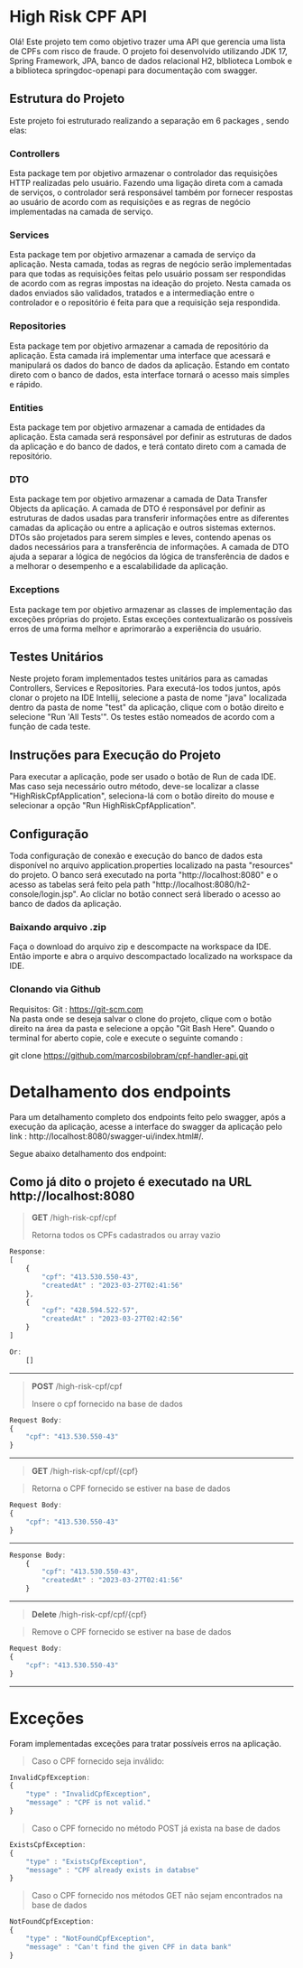 # High Risk CPF API
Olá! Este projeto tem como objetivo trazer uma API que gerencia uma lista de CPFs com risco de fraude.
O projeto foi desenvolvido utilizando JDK 17, Spring Framework, JPA, banco de dados relacional H2, blblioteca Lombok e a biblioteca springdoc-openapi para documentação com swagger.

## Estrutura do Projeto

Este projeto foi estruturado realizando a separação em 6 packages , sendo elas:

### Controllers

Esta package tem por objetivo armazenar o controlador das requisições HTTP realizadas pelo usuário. Fazendo uma ligação direta com a camada de serviços, o controlador será responsável também por fornecer respostas ao usuário de acordo com as requisições e as regras de negócio implementadas na camada de serviço.

### Services

Esta package tem por objetivo armazenar a camada de serviço da aplicação. Nesta camada, todas as regras de negócio serão implementadas para que todas as requisições feitas pelo usuário possam ser respondidas de acordo com as regras impostas na ideação do projeto. Nesta camada os dados enviados são validados, tratados e a intermediação entre o controlador e o repositório é feita para que a requisição seja respondida.

### Repositories

Esta package tem por objetivo armazenar a camada de repositório da aplicação. Esta camada irá implementar uma interface que acessará e manipulará os dados do banco de dados da aplicação. Estando em contato direto com o banco de dados, esta interface
tornará o acesso mais simples e rápido.

### Entities

Esta package tem por objetivo armazenar a camada de entidades da aplicação. Esta camada será responsável por definir as estruturas de dados da aplicação e do banco de dados, e terá contato direto com a camada de repositório.

### DTO

Esta package tem por objetivo armazenar a camada de Data Transfer Objects da aplicação. A camada de DTO é responsável por definir as estruturas de dados usadas para transferir informações entre as diferentes camadas da aplicação ou entre a aplicação e outros sistemas externos. DTOs são projetados para serem simples e leves, contendo apenas os dados necessários para a transferência de informações. A camada de DTO ajuda a separar a lógica de negócios da lógica de transferência de dados e a melhorar o desempenho e a escalabilidade da aplicação.

### Exceptions

Esta package tem por objetivo armazenar as classes de implementação das exceções próprias do projeto. Estas exceções contextualizarão os possíveis erros de uma forma melhor e aprimorarão a experiência do usuário.

## Testes Unitários

Neste projeto foram implementados testes unitários para as camadas Controllers, Services e Repositories. Para executá-los todos juntos, após clonar o projeto na IDE Intellij, selecione a pasta de nome "java" localizada dentro da pasta de nome "test" da aplicação, clique com o botão direito e selecione "Run 'All Tests'". Os testes estão nomeados de acordo com a função de cada teste.

## Instruções para Execução do Projeto

Para executar a aplicação, pode ser usado o botão de Run de cada IDE. Mas caso seja necessário outro método, deve-se localizar a classe "HighRiskCpfApplication", seleciona-lá com o botão direito do mouse e selecionar a opção "Run HighRiskCpfApplication".

## Configuração

Toda configuração de conexão e execução do banco de dados esta disponível no arquivo application.properties localizado na pasta "resources" do projeto. O banco será executado na porta "http://localhost:8080" e o acesso as tabelas será feito pela path "http://localhost:8080/h2-console/login.jsp". Ao cliclar no botão connect será liberado o acesso ao banco de dados da aplicação.

### Baixando arquivo .zip

Faça o download do arquivo zip e descompacte na workspace da IDE. Então importe e abra o arquivo descompactado localizado na workspace da IDE.

### Clonando via Github

Requisitos:
Git : https://git-scm.com  
Na pasta onde se deseja salvar o clone do projeto, clique com o botão direito na área da pasta e selecione a opção "Git Bash Here". Quando o terminal for aberto copie, cole e execute o seguinte comando :

git clone https://github.com/marcosbilobram/cpf-handler-api.git

# Detalhamento dos endpoints

Para um detalhamento completo dos endpoints feito pelo swagger, após a execução da aplicação, acesse a interface do swagger da aplicação pelo link : http://localhost:8080/swagger-ui/index.html#/.

Segue abaixo detalhamento dos endpoint:

Como já dito o projeto é executado na URL http://localhost:8080
---
> **GET** /high-risk-cpf/cpf
>
> Retorna todos os CPFs cadastrados ou array vazio

```js
Response:
[
    {
        "cpf": "413.530.550-43",
        "createdAt" : "2023-03-27T02:41:56"
    },
    {
        "cpf": "428.594.522-57",
        "createdAt" : "2023-03-27T02:42:56"
    }
]

Or:
    []

```
---

> **POST** /high-risk-cpf/cpf
> 
> Insere o cpf fornecido na base de dados

``` js
Request Body:
{
	"cpf": "413.530.550-43"
}
``` 
---


> **GET** /high-risk-cpf/cpf/{cpf}

> Retorna o CPF fornecido se estiver na base de dados

``` js
Request Body:
{
	"cpf": "413.530.550-43"
}
``` 

---

```js
Response Body:
    {
        "cpf": "413.530.550-43",
        "createdAt" : "2023-03-27T02:41:56"
    }
```

---

> **Delete** /high-risk-cpf/cpf/{cpf}

> Remove o CPF fornecido se estiver na base de dados

``` js
Request Body:
{
	"cpf": "413.530.550-43"
}
``` 
---

# Exceções

Foram implementadas exceções para tratar possíveis erros na aplicação.

> Caso o CPF fornecido seja inválido:

``` js
InvalidCpfException:
{
	"type" : "InvalidCpfException",
	"message" : "CPF is not valid."
}
```
> Caso o CPF fornecido no método POST já exista na base de dados

``` js
ExistsCpfException:
{
	"type" : "ExistsCpfException",
	"message" : "CPF already exists in databse"
}
```

> Caso o CPF fornecido nos métodos GET não sejam encontrados na base de dados

``` js
NotFoundCpfException:
{
	"type" : "NotFoundCpfException",
	"message" : "Can't find the given CPF in data bank"
}
```
